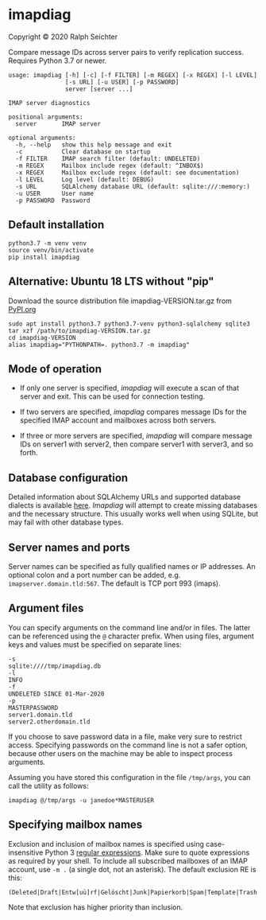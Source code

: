 # imapdiag
Copyright © 2020 Ralph Seichter

Compare message IDs across server pairs to verify replication success.
Requires Python 3.7 or newer.
```
usage: imapdiag [-h] [-c] [-f FILTER] [-m REGEX] [-x REGEX] [-l LEVEL]
                [-s URL] [-u USER] [-p PASSWORD]
                server [server ...]

IMAP server diagnostics

positional arguments:
  server       IMAP server

optional arguments:
  -h, --help   show this help message and exit
  -c           Clear database on startup
  -f FILTER    IMAP search filter (default: UNDELETED)
  -m REGEX     Mailbox include regex (default: ^INBOX$)
  -x REGEX     Mailbox exclude regex (default: see documentation)
  -l LEVEL     Log level (default: DEBUG)
  -s URL       SQLAlchemy database URL (default: sqlite:///:memory:)
  -u USER      User name
  -p PASSWORD  Password
```

## Default installation
```
python3.7 -m venv venv
source venv/bin/activate
pip install imapdiag
```
## Alternative: Ubuntu 18 LTS without "pip"
Download the source distribution file imapdiag-VERSION.tar.gz from [PyPI.org](https://pypi.org/project/imapdiag/#files)
```
sudo apt install python3.7 python3.7-venv python3-sqlalchemy sqlite3
tar xzf /path/to/imapdiag-VERSION.tar.gz
cd imapdiag-VERSION
alias imapdiag="PYTHONPATH=. python3.7 -m imapdiag"
```

## Mode of operation
* If only one server is specified, _imapdiag_ will execute a scan of that server and exit.
This can be used for connection testing.

* If two servers are specified, _imapdiag_ compares message IDs for the specified IMAP account and
mailboxes across both servers.

* If three or more servers are specified, _imapdiag_ will compare message IDs on server1 with server2,
then compare server1 with server3, and so forth.

## Database configuration
Detailed information about SQLAlchemy URLs and supported database dialects is available
[here](https://docs.sqlalchemy.org/en/13/core/engines.html).
_Imapdiag_ will attempt to create missing databases and the necessary structure.
This usually works well when using SQLite, but may fail with other database types.

## Server names and ports
Server names can be specified as fully qualified names or IP addresses.
An optional colon and a port number can be added, e.g. `imapserver.domain.tld:567`.
The default is TCP port 993 (imaps).

## Argument files
You can specify arguments on the command line and/or in files.
The latter can be referenced using the `@` character prefix.
When using files, argument keys and values must be specified on separate lines:
```
-s
sqlite:////tmp/imapdiag.db
-l
INFO
-f
UNDELETED SINCE 01-Mar-2020
-p
MASTERPASSWORD
server1.domain.tld
server2.otherdomain.tld
```
If you choose to save password data in a file, make very sure to restrict access.
Specifying passwords on the command line is not a safer option, because other users on the machine
may be able to inspect process arguments.

Assuming you have stored this configuration in the file `/tmp/args`, you can call the utility as follows:
```
imapdiag @/tmp/args -u janedoe*MASTERUSER
```

## Specifying mailbox names
Exclusion and inclusion of mailbox names is specified using case-insensitive Python 3
[regular expressions](https://docs.python.org/3/howto/regex.html#regex-howto).
Make sure to quote expressions as required by your shell.
To include all subscribed mailboxes of an IMAP account, use `-m .` (a single dot, not an asterisk).
The default exclusion RE is this:
```
(Deleted|Draft|Entw[uü]rf|Gelöscht|Junk|Papierkorb|Spam|Template|Trash|Vorlage)
```
Note that exclusion has higher priority than inclusion.
